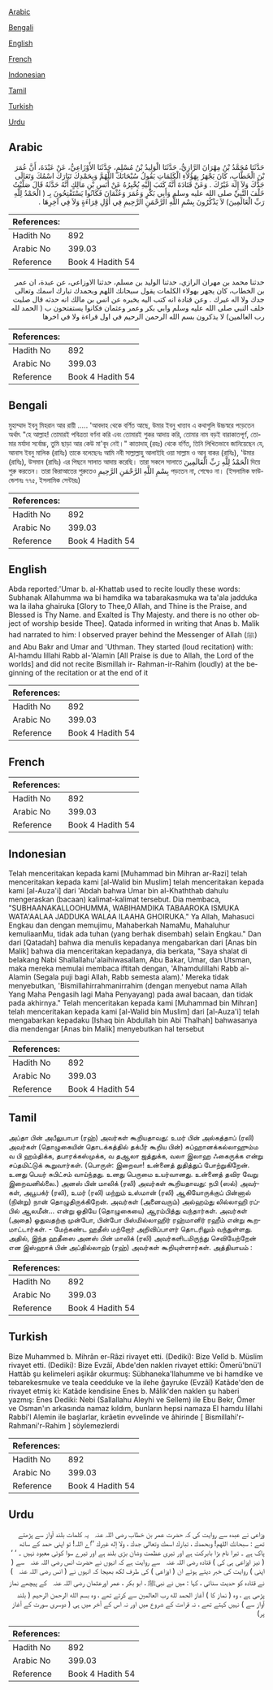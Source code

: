 [Arabic](#arabic)

[Bengali](#bengali)

[English](#english)

[French](#french)

[Indonesian](#indonesian)

[Tamil](#tamil)

[Turkish](#turkish)

[Urdu](#urdu)

## Arabic


<div dir="rtl" lang="ar" style={{fontSize:'larger',backgroundColor:'#f8f9fa',padding:20}}>
حَدَّثَنَا مُحَمَّدُ بْنُ مِهْرَانَ الرَّازِيُّ، حَدَّثَنَا الْوَلِيدُ بْنُ مُسْلِمٍ، حَدَّثَنَا الأَوْزَاعِيُّ، عَنْ عَبْدَةَ، أَنَّ عُمَرَ بْنَ الْخَطَّابِ، كَانَ يَجْهَرُ بِهَؤُلاَءِ الْكَلِمَاتِ يَقُولُ سُبْحَانَكَ اللَّهُمَّ وَبِحَمْدِكَ تَبَارَكَ اسْمُكَ وَتَعَالَى جَدُّكَ وَلاَ إِلَهَ غَيْرُكَ ‏.‏ وَعَنْ قَتَادَةَ أَنَّهُ كَتَبَ إِلَيْهِ يُخْبِرُهُ عَنْ أَنَسِ بْنِ مَالِكٍ أَنَّهُ حَدَّثَهُ قَالَ صَلَّيْتُ خَلْفَ النَّبِيِّ صلى الله عليه وسلم وَأَبِي بَكْرٍ وَعُمَرَ وَعُثْمَانَ فَكَانُوا يَسْتَفْتِحُونَ بِـ ‏(‏ الْحَمْدُ لِلَّهِ رَبِّ الْعَالَمِينَ‏)‏ لاَ يَذْكُرُونَ بِسْمِ اللَّهِ الرَّحْمَنِ الرَّحِيمِ فِي أَوَّلِ قِرَاءَةٍ وَلاَ فِي آخِرِهَا ‏.‏
</div>
<div style={{backgroundColor:'#f8f9fa',padding:20, marginBottom: 10}}><table> <thead> <tr> <th>References:</th> <th></th> </tr> </thead> <tbody><tr><td>Hadith No</td><td>892</td></tr><tr><td>Arabic No</td><td>399.03</td></tr><tr><td>Reference</td><td>Book 4 Hadith 54</td></tr></tbody></table></div>


<div dir="rtl" lang="ar" style={{fontSize:'larger',backgroundColor:'#f8f9fa',padding:20}}>
حدثنا محمد بن مهران الرازي، حدثنا الوليد بن مسلم، حدثنا الاوزاعي، عن عبدة، ان عمر بن الخطاب، كان يجهر بهولاء الكلمات يقول سبحانك اللهم وبحمدك تبارك اسمك وتعالى جدك ولا اله غيرك . وعن قتادة انه كتب اليه يخبره عن انس بن مالك انه حدثه قال صليت خلف النبي صلى الله عليه وسلم وابي بكر وعمر وعثمان فكانوا يستفتحون ب ( الحمد لله رب العالمين) لا يذكرون بسم الله الرحمن الرحيم في اول قراءة ولا في اخرها
</div>
<div style={{backgroundColor:'#f8f9fa',padding:20, marginBottom: 10}}><table> <thead> <tr> <th>References:</th> <th></th> </tr> </thead> <tbody><tr><td>Hadith No</td><td>892</td></tr><tr><td>Arabic No</td><td>399.03</td></tr><tr><td>Reference</td><td>Book 4 Hadith 54</td></tr></tbody></table></div>

## Bengali


<div dir="ltr" lang="bn" style={{fontSize:'larger',backgroundColor:'#f8f9fa',padding:20}}>
মুহাম্মাদ ইবনু মিহরান আর রায়ী ..... 'আবদাহ থেকে বর্ণিত আছে, উমার ইবনু খাত্তাব এ কথাগুলি উচ্চস্বরে পড়েতেন অর্থাৎ "হে আল্লাহ! তোমারই পবিত্রতা বর্ণনা করি এবং তোমারই শুকর আদায় করি, তোমার নাম বড়ই বারাকাতপূর্ণ, তোমার মর্যাদা সর্বোচ্চ, তুমি ছাড়া আর কেউ মা'বূদ নেই।" কাতাদাহ্ (রহঃ) থেকে বর্ণিত, তিনি লিখিতভাবে জানিয়েছেন যে, আনাস ইবনু মালিক (রাযিঃ) তাকে বলেছেনঃ আমি নবী সাল্লাল্লাহু আলাইহি ওয়া সাল্লাম ও আবূ বাকর (রাযিঃ), 'উমার (রাযিঃ), উসমান (রাযিঃ) এর পিছনে সালাত আদায় করেছি। তারা সকলে সালাতে الْحَمْدُ لِلَّهِ رَبِّ الْعَالَمِينَ দিয়ে শুরু করতেন। তারা কিরাআতের শুরুতেও بِسْمِ اللَّهِ الرَّحْمَنِ الرَّحِيمِ পড়তেন না, শেষেও না। (ইসলামিক ফাউন্ডেশনঃ ৭৭৫, ইসলামিক সেন্টারঃ)
</div>
<div style={{backgroundColor:'#f8f9fa',padding:20, marginBottom: 10}}><table> <thead> <tr> <th>References:</th> <th></th> </tr> </thead> <tbody><tr><td>Hadith No</td><td>892</td></tr><tr><td>Arabic No</td><td>399.03</td></tr><tr><td>Reference</td><td>Book 4 Hadith 54</td></tr></tbody></table></div>

## English


<div dir="ltr" lang="en" style={{fontSize:'larger',backgroundColor:'#f8f9fa',padding:20}}>
Abda reported:'Umar b. al-Khattab used to recite loudly these words: Subhanak Allahumma wa bi hamdika wa tabarakasmuka wa ta'ala jadduka wa la ilaha ghairuka [Glory to Thee,0 Allah, and Thine is the Praise, and Blessed is Thy Name. and Exalted is Thy Majesty. and there is no other object of worship beside Thee]. Qatada informed in writing that Anas b. Malik had narrated to him: I observed prayer behind the Messenger of Allah (ﷺ) and Abu Bakr and Umar and 'Uthman. They started (loud recitation) with: AI-hamdu lillahi Rabb al-'Alamin [All Praise is due to Allah, the Lord of the worlds] and did not recite Bismillah ir- Rahman-ir-Rahim (loudly) at the beginning of the recitation or at the end of it
</div>
<div style={{backgroundColor:'#f8f9fa',padding:20, marginBottom: 10}}><table> <thead> <tr> <th>References:</th> <th></th> </tr> </thead> <tbody><tr><td>Hadith No</td><td>892</td></tr><tr><td>Arabic No</td><td>399.03</td></tr><tr><td>Reference</td><td>Book 4 Hadith 54</td></tr></tbody></table></div>

## French


<div dir="ltr" lang="fr" style={{fontSize:'larger',backgroundColor:'#f8f9fa',padding:20}}>

</div>
<div style={{backgroundColor:'#f8f9fa',padding:20, marginBottom: 10}}><table> <thead> <tr> <th>References:</th> <th></th> </tr> </thead> <tbody><tr><td>Hadith No</td><td>892</td></tr><tr><td>Arabic No</td><td>399.03</td></tr><tr><td>Reference</td><td>Book 4 Hadith 54</td></tr></tbody></table></div>

## Indonesian


<div dir="ltr" lang="id" style={{fontSize:'larger',backgroundColor:'#f8f9fa',padding:20}}>
Telah menceritakan kepada kami [Muhammad bin Mihran ar-Razi] telah menceritakan kepada kami [al-Walid bin Muslim] telah menceritakan kepada kami [al-Auza'i] dari 'Abdah bahwa Umar bin al-Khaththab dahulu mengeraskan (bacaan) kalimat-kalimat tersebut. Dia membaca, "SUBHAANAKALLOOHUMMA, WABIHAMDIKA TABAAROKA ISMUKA WATA'AALAA JADDUKA WALAA ILAAHA GHOIRUKA." Ya Allah, Mahasuci Engkau dan dengan memujimu, Mahaberkah NamaMu, Mahaluhur kemuliaanMu, tidak ada tuhan (yang berhak disembah) selain Engkau." Dan dari [Qatadah] bahwa dia menulis kepadanya mengabarkan dari [Anas bin Malik] bahwa dia menceritakan kepadanya, dia berkata, "Saya shalat di belakang Nabi Shallallahu'alaihiwasallam, Abu Bakar, Umar, dan Utsman, maka mereka memulai membaca iftitah dengan, 'Alhamdulillahi Rabb al-Alamin (Segala puji bagi Allah, Rabb semesta alam).' Mereka tidak menyebutkan, 'Bismillahirrahmanirrahim (dengan menyebut nama Allah Yang Maha Pengasih lagi Maha Penyayang) pada awal bacaan, dan tidak pada akhirnya." Telah menceritakan kepada kami [Muhammad bin Mihran] telah menceritakan kepada kami [al-Walid bin Muslim] dari [al-Auza'i] telah mengabarkan kepadaku [Ishaq bin Abdullah bin Abi Thalhah] bahwasanya dia mendengar [Anas bin Malik] menyebutkan hal tersebut
</div>
<div style={{backgroundColor:'#f8f9fa',padding:20, marginBottom: 10}}><table> <thead> <tr> <th>References:</th> <th></th> </tr> </thead> <tbody><tr><td>Hadith No</td><td>892</td></tr><tr><td>Arabic No</td><td>399.03</td></tr><tr><td>Reference</td><td>Book 4 Hadith 54</td></tr></tbody></table></div>

## Tamil


<div dir="ltr" lang="ta" style={{fontSize:'larger',backgroundColor:'#f8f9fa',padding:20}}>
அப்தா பின் அபீலுபாபா (ரஹ்) அவர்கள் கூறியதாவது: உமர் பின் அல்கத்தாப் (ரலி) அவர்கள் (தொழுகையின் தொடக்கத்தில் தக்பீர் கூறிய பின்) சுப்ஹானக்கல்லாஹும்ம வ பி ஹம்திக்க, தபாரக்கஸ்முக்க, வ தஆலா ஜத்துக்க, வலா இலாஹ ஃகைருக்க என்று சப்தமிட்டுக் கூறுவார்கள். (பொருள்: இறைவா! உன்னைத் துதித்துப் போற்றுகிறேன். உனது பெயர் சுபிட்சம் வாய்ந்தது. உனது பெருமை உயர்வானது. உன்னைத் தவிர வேறு இறைவனில்லை.) அனஸ் பின் மாலிக் (ரலி) அவர்கள் கூறியதாவது: நபி (ஸல்) அவர்கள், அபூபக்ர் (ரலி), உமர் (ரலி) மற்றும் உஸ்மான் (ரலி) ஆகியோருக்குப் பின்னால் (நின்று) நான் தொழுதிருக்கிறேன். அவர்கள் (அனைவரும்) அல்ஹம்து லில்லாஹி ரப்பில் ஆலமீன்... என்று ஓதியே (தொழுகையை) ஆரம்பித்து வந்தார்கள். அவர்கள் (அதை) ஓதுவதற்கு முன்போ, பின்போ பிஸ்மில்லாஹிர் ரஹ்மானிர் ரஹீம் என்று கூறமாட்டார்கள். - மேற்கண்ட ஹதீஸ் மற்றோர் அறிவிப்பாளர் தொடரிலும் வந்துள்ளது. அதில், இந்த ஹதீஸை அனஸ் பின் மாலிக் (ரலி) அவர்களிடமிருந்து செவியேற்றேன் என இஸ்ஹாக் பின் அப்தில்லாஹ் (ரஹ்) அவர்கள் கூறியுள்ளார்கள். அத்தியாயம் :
</div>
<div style={{backgroundColor:'#f8f9fa',padding:20, marginBottom: 10}}><table> <thead> <tr> <th>References:</th> <th></th> </tr> </thead> <tbody><tr><td>Hadith No</td><td>892</td></tr><tr><td>Arabic No</td><td>399.03</td></tr><tr><td>Reference</td><td>Book 4 Hadith 54</td></tr></tbody></table></div>

## Turkish


<div dir="ltr" lang="tr" style={{fontSize:'larger',backgroundColor:'#f8f9fa',padding:20}}>
Bize Muhammed b. Mihrân er-Râzi rivayet etti. (Dediki): Bize Velîd b. Müslim rivayet etti. (Dediki): Bize Evzâî, Abde'den naklen rivayet ettiki: Ömerü'bnü'l Hattâb şu kelimeleri aşikâr okurmuş: Sübhaneka'llahumme ve bi hamdike ve tebarekesmuke ve teala ceedduke ve la ilehe ğayruke (Evzâî) Katâde'den de rivayet etmiş ki: Katâde kendisine Enes b. Mâlik'den naklen şu haberi yazmış: Enes Dediki: Nebi (Sallallahu Aleyhi ve Sellem) ile Ebu Bekr, Ömer ve Osman'ın arkasında namaz kıldım, bunların hepsi namaza El hamdu lillahi Rabbi'l Alemin ile başlarlar, kırâetin evvelinde ve âhirinde [ Bismillahi'r-Rahmani'r-Rahim ] söylemezlerdi
</div>
<div style={{backgroundColor:'#f8f9fa',padding:20, marginBottom: 10}}><table> <thead> <tr> <th>References:</th> <th></th> </tr> </thead> <tbody><tr><td>Hadith No</td><td>892</td></tr><tr><td>Arabic No</td><td>399.03</td></tr><tr><td>Reference</td><td>Book 4 Hadith 54</td></tr></tbody></table></div>

## Urdu


<div dir="rtl" lang="ur" style={{fontSize:'larger',backgroundColor:'#f8f9fa',padding:20}}>
وزاعی نے عبدہ سے روایت کی کہ حضرت عمر بن خطاب ‌رضی ‌اللہ ‌عنہ ‌ ‌ یہ کلمات بلند آواز سے پڑھتے تھے : سبحانك اللهم! وبحمدك ، تبارك اسمك وتعالى جدك ، ولا إله غيرك ’’اے اللہ! تو اپنی حمد کے ساتھ پاک ہے ۔ تیرا نام بڑا بابرکت ہے اور تیری عظمت وشان بڑی بلند ہے اور تیرے سوا کوئی معبود نہیں ۔ ‘ ‘ ( نیز اوزاعی ہی کی ) قتادہ ‌رضی ‌اللہ ‌عنہ ‌ ‌ سے روایت ہے کہ انہوں نے حضرت انس ‌رضی ‌اللہ ‌عنہ ‌ ‌ سے ( اپنی ) روایت کی خبر دیتے ہوئے ان ( اوزاعی ) کی طرف لکھ بھیجا کہ انہوں نے ( انس ‌رضی ‌اللہ ‌عنہ ‌ ‌ ) نے قتادہ کو حدیث سنائی ، کہا : میں نے نبیﷺ ، ابو بکر ، عمر اورعثمان ‌رضی ‌اللہ ‌عنہ ‌ ‌ کے پیچھے نماز پڑھی ہے ، وہ ( نماز کا ) آغاز الحمد لله رب العالمين سے کرتے تھے ، وہ بسم الله الرحمن الرحيم ( بلند آواز سے ) نہیں کہتے تھے ، نہ قراءت کے شروع میں اور نہ اس کے آخر میں ہی ( دوسری سورت کے آغاز پر)
</div>
<div style={{backgroundColor:'#f8f9fa',padding:20, marginBottom: 10}}><table> <thead> <tr> <th>References:</th> <th></th> </tr> </thead> <tbody><tr><td>Hadith No</td><td>892</td></tr><tr><td>Arabic No</td><td>399.03</td></tr><tr><td>Reference</td><td>Book 4 Hadith 54</td></tr></tbody></table></div>